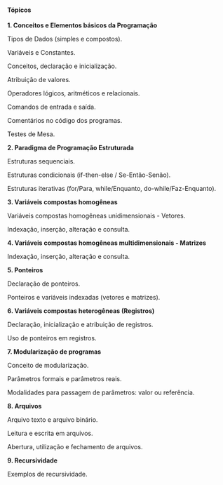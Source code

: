 #### Tópicos

**1. Conceitos e Elementos básicos da Programação**

Tipos de Dados (simples e compostos).

Variáveis e Constantes.

Conceitos, declaração e inicialização.

Atribuição de valores.

Operadores lógicos, aritméticos e relacionais.

Comandos de entrada e saída.

Comentários no código dos programas.

Testes de Mesa.

**2. Paradigma de Programação Estruturada**

Estruturas sequenciais.

Estruturas condicionais (if-then-else / Se-Então-Senão).

Estruturas iterativas (for/Para, while/Enquanto, do-while/Faz-Enquanto).

**3. Variáveis compostas homogêneas**

Variáveis compostas homogêneas unidimensionais - Vetores.

Indexação, inserção, alteração e consulta.

**4. Variáveis compostas homogêneas multidimensionais - Matrizes**

Indexação, inserção, alteração e consulta.

**5. Ponteiros**

Declaração de ponteiros.

Ponteiros e variáveis indexadas (vetores e matrizes).

**6. Variáveis compostas heterogêneas (Registros)**

Declaração, inicialização e atribuição de registros.

Uso de ponteiros em registros.

**7. Modularização de programas**

Conceito de modularização.

Parâmetros formais e parâmetros reais.

Modalidades para passagem de parâmetros: valor ou referência.

**8. Arquivos**

Arquivo texto e arquivo binário.

Leitura e escrita em arquivos.

Abertura, utilização e fechamento de arquivos.

**9. Recursividade**

Exemplos de recursividade.
